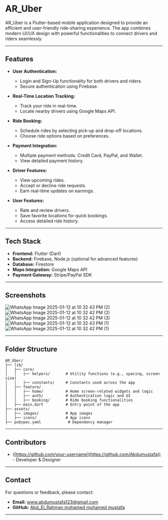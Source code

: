 
# AR_Uber

AR_Uber is a Flutter-based mobile application designed to provide an efficient and user-friendly ride-sharing experience. The app combines modern UI/UX design with powerful functionalities to connect drivers and riders seamlessly.

---

## Features

- **User Authentication:**
  - Login and Sign-Up functionality for both drivers and riders.
  - Secure authentication using Firebase.

- **Real-Time Location Tracking:**
  - Track your ride in real-time.
  - Locate nearby drivers using Google Maps API.

- **Ride Booking:**
  - Schedule rides by selecting pick-up and drop-off locations.
  - Choose ride options based on preferences.

- **Payment Integration:**
  - Multiple payment methods: Credit Card, PayPal, and Wallet.
  - View detailed payment history.

- **Driver Features:**
  - View upcoming rides.
  - Accept or decline ride requests.
  - Earn real-time updates on earnings.

- **User Features:**
  - Rate and review drivers.
  - Save favorite locations for quick bookings.
  - Access detailed ride history.

---

## Tech Stack

- **Frontend:** Flutter (Dart)
- **Backend:** Firebase, Node.js (optional for advanced features)
- **Database:** Firestore
- **Maps Integration:** Google Maps API
- **Payment Gateway:** Stripe/PayPal SDK

---



## Screenshots

![WhatsApp Image 2025-01-12 at 10 32 43 PM (2)](https://github.com/user-attachments/assets/f97ec7e8-d738-4240-8832-7fa296d76657) 
![WhatsApp Image 2025-01-12 at 10 32 42 PM (2)](https://github.com/user-attachments/assets/665cab99-fe4d-473b-9982-c405275fd26a)
![WhatsApp Image 2025-01-12 at 10 32 42 PM (3)](https://github.com/user-attachments/assets/df03e3bd-58c7-4250-abbe-f25d1afc1adc)
![WhatsApp Image 2025-01-12 at 10 32 43 PM (1)](https://github.com/user-attachments/assets/77762f91-a7c6-4c68-8237-e4cdb33352e9)
![WhatsApp Image 2025-01-12 at 10 32 42 PM (1)](https://github.com/user-attachments/assets/591c8940-a947-4fb5-b1aa-39908974961b)



---

## Folder Structure

```
AR_Uber/
├── lib/
│   ├── core/
│   │   ├── helpers/       # Utility functions (e.g., spacing, screen size)
│   │   ├── constants/     # Constants used across the app
│   ├── feature/
│   │   ├── home/          # Home screen-related widgets and logic
│   │   ├── auth/          # Authentication logic and UI
│   │   ├── booking/       # Ride booking functionalities
│   ├── main.dart          # Entry point of the app
├── assets/
│   ├── images/            # App images
│   ├── icons/             # App icons
├── pubspec.yaml            # Dependency manager
```

---

## Contributors

- ([https://github.com/your-username](https://github.com/Abdumustafa)) - Developer & Designer
 

---



## Contact

For questions or feedback, please contact:

- **Email:** www.abdumustafa123@gmail.com
- **GitHub:** [Abd_El_Rahman mohamed mohamed mustafa ](https://github.com/Abdumustafa)

---

